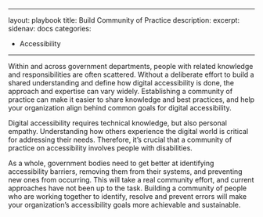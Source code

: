 
---
layout: playbook
title: Build Community of Practice
description: 
excerpt: 
sidenav: docs
categories:
  - Accessibility

---

Within and across government departments, people with related knowledge and responsibilities are often scattered. Without a deliberate effort to build a shared understanding and define how digital accessibility is done, the approach and expertise can vary widely. Establishing a community of practice can make it easier to share knowledge and best practices, and help your organization align behind common goals for digital accessibility.

Digital accessibility requires technical knowledge, but also personal empathy. Understanding how others experience the digital world is critical for addressing their needs. Therefore, it’s crucial that a community of practice on accessibility involves people with disabilities.

As a whole, government bodies need to get better at identifying accessibility barriers, removing them from their systems, and preventing new ones from occurring. This will take a real community effort, and current approaches have not been up to the task. Building a community of people who are working together to identify, resolve and prevent errors will make your organization’s accessibility goals more achievable and sustainable.
